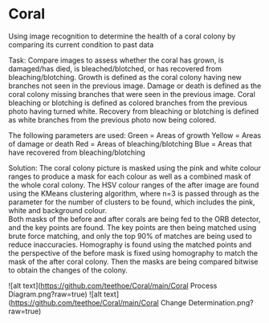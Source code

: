 # Coral
Using image recognition to determine the health of a coral colony by comparing its current condition to past data

Task:
Compare images to assess whether the coral has grown, is damaged/has died, is bleached/blotched, or has recovered from bleaching/blotching. Growth is defined as the coral colony having new branches not seen in the previous image. Damage or death is defined as the coral colony missing branches that were seen in the previous image. Coral bleaching or blotching is defined as colored branches from the previous photo having turned white. Recovery from bleaching or blotching is defined as white branches from the previous photo now being colored. 

The following parameters are used:
Green = Areas of growth
Yellow = Areas of damage or death
Red = Areas of bleaching/blotching
Blue = Areas that have recovered from bleaching/blotching

Solution:
The coral colony picture is masked using the pink and white colour ranges to produce a mask for each colour as well as a combined mask of the whole coral colony. The HSV colour ranges of the after image are found using the KMeans clustering algorithm, where n=3 is passed through as the parameter for the number of clusters to be found, which includes the pink, white and background colour.  
Both masks of the before and after corals are being fed to the ORB detector, and the key points are found. The key points are then being matched using brute force matching, and only the top 90% of matches are being used to reduce inaccuracies. Homography is found using the matched points and the perspective of the before mask is fixed using homography to match the mask of the after coral colony. Then the masks are being compared bitwise to obtain the changes of the colony.

![alt text](https://github.com/teethoe/Coral/main/Coral Process Diagram.png?raw=true)
![alt text](https://github.com/teethoe/Coral/main/Coral Change Determination.png?raw=true)
